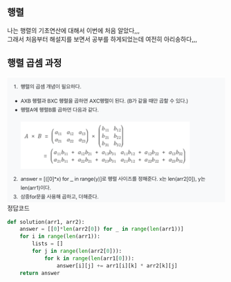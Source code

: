 ## 행렬
나는 행렬의 기초연산에 대해서 이번에 처음 알았다,,,<br/>
그래서 처음부터 해설지를 보면서 공부를 하게되었는데 여전히 아리송하다,,,

## 행렬 곱셈 과정
![Alt text](image.png)
정답코드
```python
def solution(arr1, arr2):
    answer = [[0]*len(arr2[0]) for _ in range(len(arr1))]
    for i in range(len(arr1)): 
        lists = []
        for j in range(len(arr2[0])): 
            for k in range(len(arr1[0])): 
                answer[i][j] += arr1[i][k] * arr2[k][j]
    return answer

```